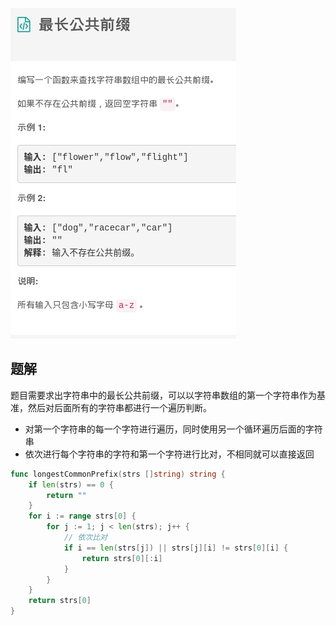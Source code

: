 ![image-20200928164145040](%E6%9C%80%E9%95%BF%E5%85%AC%E5%85%B1%E5%89%8D%E7%BC%80.assets/image-20200928164145040.png)

## 题解

题目需要求出字符串中的最长公共前缀，可以以字符串数组的第一个字符串作为基准，然后对后面所有的字符串都进行一个遍历判断。

* 对第一个字符串的每一个字符进行遍历，同时使用另一个循环遍历后面的字符串
* 依次进行每个字符串的字符和第一个字符进行比对，不相同就可以直接返回

```go
func longestCommonPrefix(strs []string) string {
	if len(strs) == 0 {
		return ""
	}
	for i := range strs[0] {
		for j := 1; j < len(strs); j++ {
			// 依次比对
			if i == len(strs[j]) || strs[j][i] != strs[0][i] {
				return strs[0][:i]
			}
		}
	}
	return strs[0]
}
```

